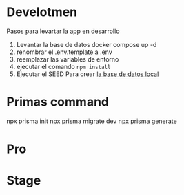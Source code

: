 # Develotmen
Pasos para levartar la app en desarrollo
1. Levantar la base de datos
docker compose up -d
2. renombrar el .env.template a .env
3. reemplazar las variables de entorno
4. ejecutar el comando ``npm install`` 
5. Ejecutar el SEED Para crear [la base de datos local](localhost:3000/api/seed)
# Primas command
npx prisma init
npx prisma migrate dev
npx prisma generate


# Pro



# Stage